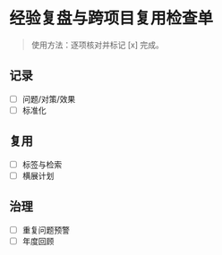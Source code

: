 # 经验复盘与跨项目复用检查单

> 使用方法：逐项核对并标记 [x] 完成。

## 记录

- [ ] 问题/对策/效果
- [ ] 标准化

## 复用

- [ ] 标签与检索
- [ ] 横展计划

## 治理

- [ ] 重复问题预警
- [ ] 年度回顾
